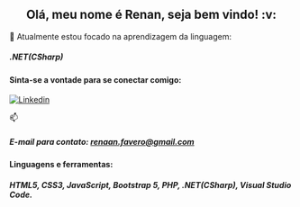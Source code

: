 <h2 align="center">Olá, meu nome é Renan, seja bem vindo! :v:</h2>


:seedling: Atualmente estou focado na aprendizagem da linguagem: <h5>.NET(CSharp)</h5>


<h4>Sinta-se a vontade para se conectar comigo:</h4>

[![Linkedin](https://img.shields.io/badge/LinkedIn-0077B5?style=for-the-badge&logo=linkedin&logoColor=white)](https://www.linkedin.com/in/renan-favero-405754218/)


:mailbox: <h5>E-mail para contato: renaan.favero@gmail.com</h5>


<h4>Linguagens e ferramentas:</h4>

<h5><i>HTML5, CSS3, JavaScript, Bootstrap 5, PHP, .NET(CSharp), Visual Studio Code.</h5></i>


